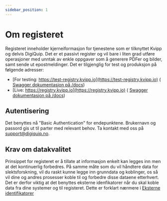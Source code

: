 ```yaml
---
sidebar_position: 1
---
```


# Om registeret

Registeret inneholder kjerneiformasjon for tjenestene som er tilknyttet Kvipp og delvis DigiQuip. Det er et passivt register og vil bare i liten grad utføre operasjoner med unntak av enkle oppgaver som å generere PDFer og bilder, samt sende ut epostmeldinger. Det er tilgjenglig for test og produksjon på følgende adresser:
* [For testing: https://test-registry.kvipp.io](https://test-registry.kvipp.io) ( [Swagger dokumentasjon på /docs](https://test-registry.kvipp.io/docs))
* [Live: https://registry.kvipp.io](https://registry.kvipp.io) ( [Swagger dokumentasjon på /docs](https://registry.kvipp.io/docs))

## Autentisering

Det benyttes nå "Basic Authentication" for endepunktene. Brukernavn og passord gis ut til parter med relevant behov. Ta kontakt med oss på support@digiquip.no.

## Krav om datakvalitet

Prinsippet for registeret er å tillate at informasjon enkelt kan legges inn men at det kontinuerlig forbedres. På samme måte som du vil håndtere data for slektsforskning, vil du raskt kunne legge inn grunndata og koblinger, os så vil dine og andres prosesser koble til og forbedre disse dataene etterhvert. Det er derfor viktig at det benyttes eksterne idenfikatorer når du skal koble data fra dine systemer og til registeret. Dette er forklart nærmere i [Eksterne identifikatorer](identifiers.md)
